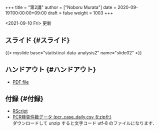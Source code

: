 +++
title = "第2講"
author = ["Noboru Murata"]
date = 2020-09-19T00:00:00+09:00
draft = false
weight = 1003
+++

<span class="timestamp-wrapper"><span class="timestamp">&lt;2021-09-10 Fri&gt; </span></span> 更新


## スライド {#スライド}

{{< myslide base="statistical-data-analysis2" name="slide02" >}}


## ハンドアウト {#ハンドアウト}

-   [PDF file](https://noboru-murata.github.io/statistical-data-analysis2/pdfs/slide02.pdf)


## 付録 {#付録}

-   [RScript](https://noboru-murata.github.io/statistical-data-analysis2/code/slide02.R)
-   [PCR検査件数データ (pcr\_case\_daily.csv をzip化)](https://noboru-murata.github.io/statistical-data-analysis2/data/pcr%5Fcase%5Fdaily.zip) <br />
    ダウンロードして unzip すると文字コード utf-8 のファイルになります．